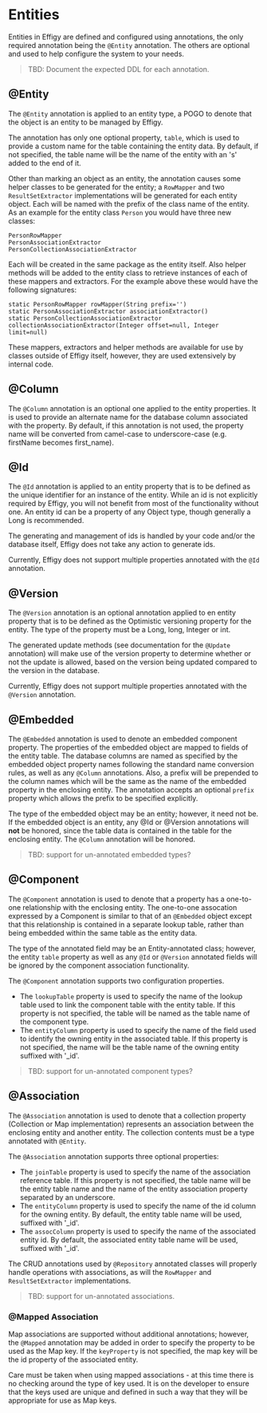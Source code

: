 # Entities

Entities in Effigy are defined and configured using annotations, the only required annotation being the `@Entity` annotation. The others are optional and used
to help configure the system to your needs.

> TBD: Document the expected DDL for each annotation.

## @Entity

The `@Entity` annotation is applied to an entity type, a POGO to denote that the object is an entity to be managed by Effigy.

The annotation has only one optional property, `table`, which is used to provide a custom name for the table containing the 
entity data. By default, if not specified, the table name will be the name of the entity with an 's' added to the end of it.

Other than marking an object as an entity, the annotation causes some helper classes to be generated for the entity; a `RowMapper`
and two `ResultSetExtractor` implementations will be generated for each entity object. Each will be named with the prefix of the 
class name of the entity. As an example for the entity class `Person` you would have three new classes:

    PersonRowMapper
    PersonAssociationExtractor
    PersonCollectionAssociationExtractor

Each will be created in the same package as the entity itself. Also helper methods will be added to the entity class to retrieve
instances of each of these mappers and extractors. For the example above these would have the following signatures:

    static PersonRowMapper rowMapper(String prefix='')
    static PersonAssociationExtractor associationExtractor()
    static PersonCollectionAssociationExtractor collectionAssociationExtractor(Integer offset=null, Integer limit=null)

These mappers, extractors and helper methods are available for use by classes outside of Effigy itself, however, they are used extensively by internal code.

## @Column

The `@Column` annotation is an optional one applied to the entity properties. It is used to provide an alternate name for the database column associated
with the property. By default, if this annotation is not used, the property name will be converted from camel-case to underscore-case (e.g. firstName 
becomes first_name).

## @Id

The `@Id` annotation is applied to an entity property that is to be defined as the unique identifier for an instance of the entity. While an id is not
explicitly required by Effigy, you will not benefit from most of the functionality without one. An entity id can be a property of any Object type, though
generally a Long is recommended.

The generating and management of ids is handled by your code and/or the database itself, Effigy does not take any action to generate ids.

Currently, Effigy does not support multiple properties annotated with the `@Id` annotation.

## @Version

The `@Version` annotation is an optional annotation applied to en entity property that is to be defined as the Optimistic versioning property for the entity. 
The type of the property must be a Long, long, Integer or int.

The generated update methods (see documentation for the `@Update` annotation) will make use of the version property to determine whether or not the 
update is allowed, based on the version being updated compared to the version in the database.

Currently, Effigy does not support multiple properties annotated with the `@Version` annotation.

## @Embedded

The `@Embedded` annotation is used to denote an embedded component property. The properties of the embedded object are mapped to fields of the entity table. 
The database columns are named as specified by the embedded object property names following the standard name conversion rules, as well as any `@Column` 
annotations. Also, a prefix will be prepended to the column names which will be the same as the name of the embedded property in the enclosing entity. The 
annotation accepts an optional `prefix` property which allows the prefix to be specified explicitly.

The type of the embedded object may be an entity; however, it need not be. If the embedded object is an entity, any @Id or @Version annotations will **not** be 
honored, since the table data is contained in the table for the enclosing entity. The `@Column` annotation will be honored.

> TBD: support for un-annotated embedded types?

## @Component

The `@Component` annotation is used to denote that a property has a one-to-one relationship with the enclosing entity. The one-to-one assocation expressed 
by a Component is similar to that of an `@Embedded` object except that this relationship is contained in a separate lookup table, rather than being embedded 
within the same table as the entity data.

The type of the annotated field may be an Entity-annotated class; however, the entity `table` property as well as any `@Id` or `@Version` annotated fields 
will be ignored by the component association functionality.

The `@Component` annotation supports two configuration properties.

* The `lookupTable` property is used to specify the name of the lookup table used to link the component table with the entity table. If this property is not 
specified, the table will be named as the table name of the component type.
* The `entityColumn` property is used to specify the name of the field used to identify the owning entity in the associated table. If this property is not 
specified, the name will be the table name of the owning entity suffixed with '_id'.

> TBD: support for un-annotated component types?

## @Association

The `@Association` annotation is used to denote that a collection property (Collection or Map implementation) represents an association between the enclosing
entity and another entity. The collection contents must be a type annotated with `@Entity`.

The `@Association` annotation supports three optional properties:

* The `joinTable` property is used to specify the name of the association reference table. If this property is not specified, the table name will be the entity
table name and the name of the entity association property separated by an underscore.
* The `entityColumn` property is used to specify the name of the id column for the owning entity. By default, the entity table name will be used, suffixed with '_id'.
* The `assocColumn` property is used to specify the name of the associated entity id. By default, the associated entity table name will be used, suffixed with '_id'.

The CRUD annotations used by `@Repository` annotated classes will properly handle operations with associations, as will the `RowMapper` and `ResultSetExtractor`
implementations.

> TBD: support for un-annotated associations.

### @Mapped Association

Map associations are supported without additional annotations; however, the `@Mapped` annotation may be added in order to specify the property to be used as 
the Map key. If the `keyProperty` is not specified, the map key will be the id property of the associated entity.

Care must be taken when using mapped associations - at this time there is no checking around the type of key used. It is on the developer to ensure that the
keys used are unique and defined in such a way that they will be appropriate for use as Map keys.


